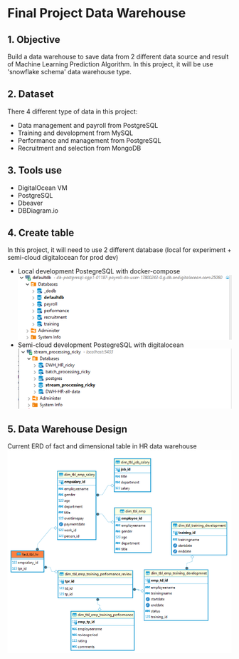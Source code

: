 #   Final Project Data Warehouse
## 1. Objective 
Build a data warehouse to save data from 2 different data source and result of Machine Learning Prediction Algorithm. In this project, it will be use 'snowflake schema' data warehouse type.


## 2. Dataset
There 4 different type of data in this project:
- Data management and payroll from PostgreSQL
- Training and development from MySQL
- Performance and management from PostgreSQL
- Recruitment and selection from MongoDB

## 3. Tools use
- DigitalOcean VM
- PostgreSQL
- Dbeaver
- DBDiagram.io

## 4. Create table
In this project, it will need to use 2 different database (local for experiment + semi-cloud digitalocean for prod dev)
- Local development PostegreSQL with docker-compose
![Local-Database](https://github.com/vnobets7/final_project_ftde/blob/ftde-dev-ricky/ETL-stream-processing/images/SS-final-project-8.PNG)
- Semi-cloud development PostegreSQL with digitalocean
![Semi-Cloud-Database](https://github.com/vnobets7/final_project_ftde/blob/ftde-dev-ricky/ETL-stream-processing/images/SS-final-project-8-1.PNG)

## 5. Data Warehouse Design
Current ERD of fact and dimensional table in HR data warehouse
![ERD-Database](https://github.com/vnobets7/final_project_ftde/blob/ftde-dev-ricky/ETL-stream-processing/images/SS-final-project-7.PNG)
